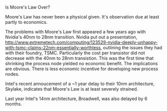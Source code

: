 Is Moore's Law Over?

Moore's Law has never been a physical given. It's observation due at least partly to economics.

The problems with Moore's Law first appeared a few years ago with Nvidia's 40nm to 28nm transition. Nvidia put out a presentation,
http://www.extremetech.com/computing/123529-nvidia-deeply-unhappy-with-tsmc-claims-22nm-essentially-worthless,
outlining the issues they had with their foundry, TSMC. Particularly the cost per transistor did not decrease with
the 40nm to 28nm transistion. This was the first time that shrinking the process node yielded no economic benefit.
The implications are obvious. There is less economic incentive for developing new process nodes.

Intel's recent annoucement of a ~1 year delay to their 10nm architecture, Skylake, indicates that Moore's Law is at least severely strained.

Last year Intel's 14nm architecture, Broadwell, was also delayed by 6 months.





